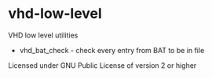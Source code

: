 vhd-low-level
=============

VHD low level utilities
* vhd_bat_check - check every entry from BAT to be in file

Licensed under GNU Public License of version 2 or higher

